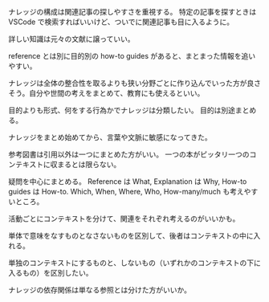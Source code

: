 ナレッジの構成は関連記事の探しやすさを重視する。
特定の記事を探すときは VSCode で検索すればいいけど、ついでに関連記事も目に入るように。

詳しい知識は元々の文献に譲っていい。

reference とは別に目的別の how-to guides があると、まとまった情報を追いやすい。

ナレッジは全体の整合性を取るよりも狭い分野ごとに作り込んでいった方が良さそう。自分や世間の考えをまとめて、教育にも使えるといい。

目的よりも形式、何をする行為かでナレッジは分類したい。
目的は別途まとめる。

ナレッジをまとめ始めてから、言葉や文脈に敏感になってきた。

参考図書は引用以外は一つにまとめた方がいい。
一つの本がピッタリ一つのコンテキストに収まるとは限らない。

疑問を中心にまとめる。
Reference は What, Explanation は Why, How-to guides は How-to.
Which, When, Where, Who, How-many/much も考えやすいところ。

活動ごとにコンテキストを分けて、関連をそれぞれ考えるのがいいかも。

単体で意味をなすものとなさないものを区別して、後者はコンテキストの中に入れる。

単独のコンテキストにするものと、しないもの（いずれかのコンテキストの下に入るもの）を区別したい。

ナレッジの依存関係は単なる参照とは分けた方がいいか。
